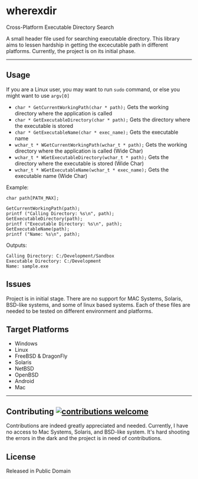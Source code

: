 # wherexdir
Cross-Platform Executable Directory Search

A small header file used for searching executable directory. This library aims to lessen hardship in getting the excecutable path in different platforms. Currently, the project is on its initial phase.

--------------------------------------------------------------------------------

## Usage
If you are a Linux user, you may want to run `sudo` command, or else you might want to use `argv[0]` <br>
- `char * GetCurrentWorkingPath(char * path);`  Gets the working directory where the application is called 
- `char * GetExecutableDirectory(char * path);` Gets the directory where the executable is stored 
- `char * GetExecutableName(char * exec_name);` Gets the executable name 
- `wchar_t * WGetCurrentWorkingPath(wchar_t * path);`  Gets the working directory where the application is called (Wide Char)
- `wchar_t * WGetExecutableDirectory(wchar_t * path);` Gets the directory where the executable is stored (Wide Char)
- `wchar_t * WGetExecutableName(wchar_t * exec_name);` Gets the executable name (Wide Char)

Example:

	char path[PATH_MAX];
	
	GetCurrentWorkingPath(path);
	printf ("Calling Directory: %s\n", path);
	GetExecutableDirectory(path);
	printf ("Executable Directory: %s\n", path);
	GetExecutableName(path);
	printf ("Name: %s\n", path);

Outputs:

	Calling Directory: C:/Development/Sandbox
	Executable Directory: C:/Development
	Name: sample.exe

## Issues
Project is in initial stage. There are no support for MAC Systems, Solaris, BSD-like systems, and some of linux based systems. Each of these files are needed to be tested on different environment and platforms.

## Target Platforms
- Windows
- Linux
- FreeBSD & DragonFly
- Solaris
- NetBSD
- OpenBSD
- Android
- Mac

--------------------------------------------------------------------------------

## Contributing [![contributions welcome](https://img.shields.io/badge/contributions-welcome-brightgreen.svg?style=flat)](https://github.com/BryanJames16/wherexdir/issues)
Contributions are indeed greatly appreciated and needed. Currently, I have no access to Mac Systems, Solaris, and BSD-like system. It's hard shooting the errors in the dark and the project is in need of contributions.

## License
Released in Public Domain
